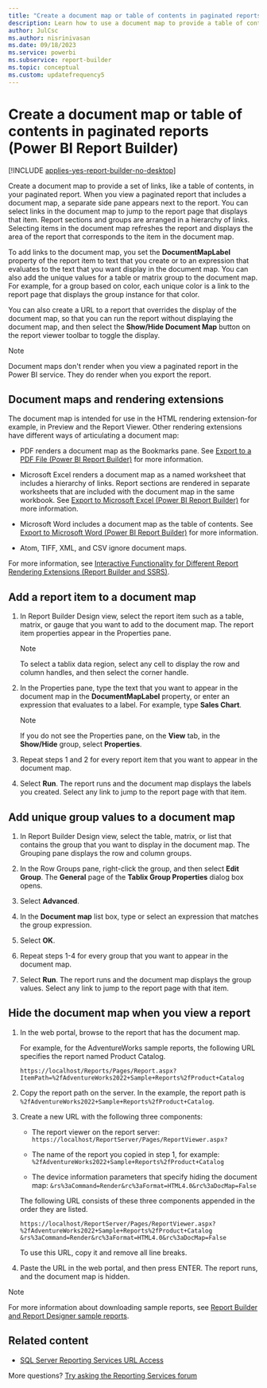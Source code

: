 ```yaml
---
title: "Create a document map or table of contents in paginated reports"
description: Learn how to use a document map to provide a table of contents or a set of navigational links to report items in a rendered paginated report in Power BI Report Builder.
author: JulCsc
ms.author: nisrinivasan
ms.date: 09/18/2023
ms.service: powerbi
ms.subservice: report-builder
ms.topic: conceptual
ms.custom: updatefrequency5
---
```


# Create a document map or table of contents in paginated reports (Power BI Report Builder)

[!INCLUDE [applies-yes-report-builder-no-desktop](../includes/applies-yes-report-builder-no-desktop.md)] 

Create a document map to provide a set of links, like a table of contents, in your paginated report. When you view a paginated report that includes a document map, a separate side pane appears next to the report. You can select links in the document map to jump to the report page that displays that item. Report sections and groups are arranged in a hierarchy of links. Selecting items in the document map refreshes the report and displays the area of the report that corresponds to the item in the document map.  
  
 To add links to the document map, you set the **DocumentMapLabel** property of the report item to text that you create or to an expression that evaluates to the text that you want display in the document map. You can also add the unique values for a table or matrix group to the document map. For example, for a group based on color, each unique color is a link to the report page that displays the group instance for that color.  
  
 You can also create a URL to a report that overrides the display of the document map, so that you can run the report without displaying the document map, and then select the **Show/Hide Document Map** button on the report viewer toolbar to toggle the display.  

> [!NOTE]  
> Document maps don't render when you view a paginated report in the Power BI service. They do render when you export the report.
  
##  <a name="DocMapRenderExtensions"></a> Document maps and rendering extensions

 The document map is intended for use in the HTML rendering extension-for example, in Preview and the Report Viewer. Other rendering extensions have different ways of articulating a document map:  
  
- PDF renders a document map as the Bookmarks pane. See [Export to a PDF File (Power BI Report Builder)](report-builder/export-pdf-file-report-builder.md) for more information.
  
- Microsoft Excel renders a document map as a named worksheet that includes a hierarchy of links. Report sections are rendered in separate worksheets that are included with the document map in the same workbook. See [Export to Microsoft Excel (Power BI Report Builder)](report-builder/export-microsoft-excel-report-builder.md) for more information.
  
- Microsoft Word includes a document map as the table of contents. See [Export to Microsoft Word (Power BI Report Builder)](report-builder/export-microsoft-word-report-builder.md) for more information.
  
- Atom, TIFF, XML, and CSV ignore document maps.  
  
 For more information, see [Interactive Functionality for Different Report Rendering Extensions (Report Builder and SSRS)](/sql/reporting-services/report-builder/interactive-functionality-different-report-rendering-extensions).  
  
##  <a name="AddRptItemToMap"></a> Add a report item to a document map  
  
1. In Report Builder Design view, select the report item such as a table, matrix, or gauge that you want to add to the document map. The report item properties appear in the Properties pane.  
  
    > [!NOTE]  
    >  To select a tablix data region, select any cell to display the row and column handles, and then select the corner handle.  
  
1. In the Properties pane, type the text that you want to appear in the document map in the **DocumentMapLabel** property, or enter an expression that evaluates to a label. For example, type **Sales Chart**.  
  
    > [!NOTE]  
    >  If you do not see the Properties pane, on the **View** tab, in the **Show/Hide** group, select **Properties**.  
  
1. Repeat steps 1 and 2 for every report item that you want to appear in the document map.  
  
1. Select **Run**. The report runs and the document map displays the labels you created. Select any link to jump to the report page with that item.  

  
##  <a name="AddUniqueValuesToMap"></a> Add unique group values to a document map  
  
1. In Report Builder Design view, select the table, matrix, or list that contains the group that you want to display in the document map. The Grouping pane displays the row and column groups.  
  
1. In the Row Groups pane, right-click the group, and then select **Edit Group**. The **General** page of the **Tablix Group Properties** dialog box opens.  
  
1. Select **Advanced**.  
  
1. In the **Document map** list box, type or select an expression that matches the group expression.  
  
1. Select **OK**.
  
1. Repeat steps 1-4 for every group that you want to appear in the document map.  
  
1. Select **Run**. The report runs and the document map displays the group values. Select any link to jump to the report page with that item.  
  
##  <a name="HideMapWhenViewRpt"></a> Hide the document map when you view a report  
  
1. In the web portal, browse to the report that has the document map.  
  
     For example, for the AdventureWorks sample reports, the following URL specifies the report named Product Catalog.  
  
    ```
    https://localhost/Reports/Pages/Report.aspx?ItemPath=%2fAdventureWorks2022+Sample+Reports%2fProduct+Catalog  
    ```  
  
1. Copy the report path on the server. In the example, the report path is `%2fAdventureWorks2022+Sample+Reports%2fProduct+Catalog`.  
  
1. Create a new URL with the following three components:  
  
    - The report viewer on the report server: `https://localhost/ReportServer/Pages/ReportViewer.aspx?`  
  
    - The name of the report you copied in step 1, for example: `%2fAdventureWorks2022+Sample+Reports%2fProduct+Catalog`  
  
    - The device information parameters that specify hiding the document map: `&rs%3aCommand=Render&rc%3aFormat=HTML4.0&rc%3aDocMap=False`  
  
     The following URL consists of these three components appended in the order they are listed.  
  
    ```
    https://localhost/ReportServer/Pages/ReportViewer.aspx?  
    %2fAdventureWorks2022+Sample+Reports%2fProduct+Catalog  
    &rs%3aCommand=Render&rc%3aFormat=HTML4.0&rc%3aDocMap=False  
    ```  
  
     To use this URL, copy it and remove all line breaks.  
  
1. Paste the URL in the web portal, and then press ENTER. The report runs, and the document map is hidden.  
  
> [!NOTE]  
> For more information about downloading sample reports, see [Report Builder and Report Designer sample reports](https://social.technet.microsoft.com/wiki/contents/articles/1093.reporting-services-samples-on-codeplex-sql-server-reporting-services-ssrs.aspx).

## Related content

- [SQL Server Reporting Services URL Access](/sql/reporting-services/url-access-ssrs)

More questions? [Try asking the Reporting Services forum](/answers/search.html?c=&f=&includeChildren=&q=ssrs+OR+reporting+services&redirect=search%2fsearch&sort=relevance&type=question+OR+idea+OR+kbentry+OR+answer+OR+topic+OR+user)
